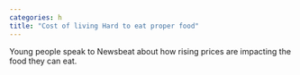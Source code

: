 ```yaml
---
categories: h
title: "Cost of living Hard to eat proper food"
---
```

Young people speak to Newsbeat about how rising prices are impacting the food they can eat.